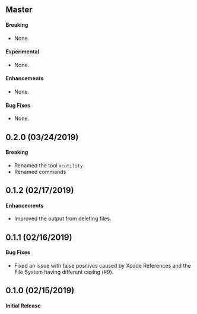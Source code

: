 ## Master

#### Breaking

* None.

#### Experimental

* None.

#### Enhancements

* None.

#### Bug Fixes

* None.

## 0.2.0 (03/24/2019)

#### Breaking

* Renamed the tool `xcutility`
* Renamed commands

## 0.1.2 (02/17/2019)

#### Enhancements

* Improved the output from deleting files.

## 0.1.1 (02/16/2019)

#### Bug Fixes

* Fixed an issue with false positives caused by Xcode References and the File System having different casing (#9).


## 0.1.0 (02/15/2019)

#### Initial Release
